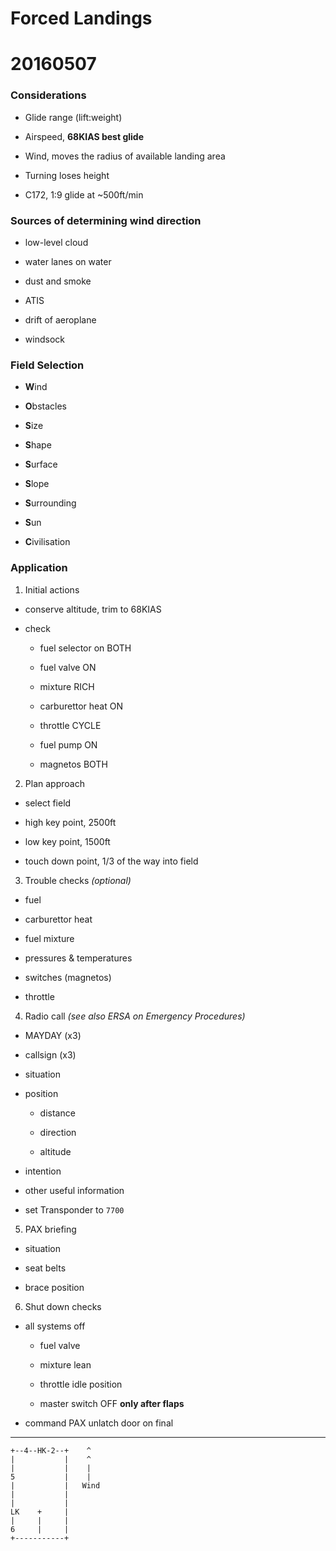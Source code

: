 # Forced Landings

# 20160507

### Considerations

* Glide range (lift:weight)

* Airspeed, **68KIAS best glide**

* Wind, moves the radius of available landing area

* Turning loses height

* C172, 1:9 glide at ~500ft/min

### Sources of determining wind direction

* low-level cloud

* water lanes on water

* dust and smoke

* ATIS

* drift of aeroplane

* windsock

### Field Selection

* **W**ind

* **O**bstacles

* **S**ize

* **S**hape

* **S**urface

* **S**lope

* **S**urrounding

* **S**un

* **C**ivilisation

### Application

1. Initial actions

  * conserve altitude, trim to 68KIAS

  * check

    * fuel selector on BOTH

    * fuel valve ON

    * mixture RICH

    * carburettor heat ON

    * throttle CYCLE

    * fuel pump ON

    * magnetos BOTH

2. Plan approach

  * select field

  * high key point, 2500ft

  * low key point, 1500ft

  * touch down point, 1/3 of the way into field

3. Trouble checks *(optional)*

  * fuel

  * carburettor heat

  * fuel mixture

  * pressures & temperatures

  * switches (magnetos)

  * throttle

4. Radio call *(see also ERSA on Emergency Procedures)*

  * MAYDAY (x3)

  * callsign (x3)

  * situation

  * position

    * distance

    * direction

    * altitude

  * intention

  * other useful information

  * set Transponder to `7700`

5. PAX briefing

  * situation

  * seat belts

  * brace position

6. Shut down checks

  * all systems off

    * fuel valve

    * mixture lean

    * throttle idle position

    * master switch OFF **only after flaps**

  * command PAX unlatch door on final

----

    +--4--HK-2--+    ^
    |           |    ^
    |           |    |
    5           |    |
    |           |   Wind
    |           |
    |           |
    LK    +     |
    |     |     |
    6     |     |
    +-----------+
